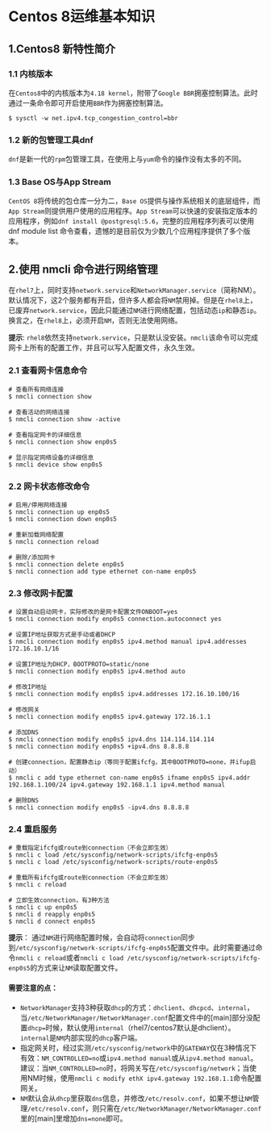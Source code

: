 # Centos 8运维基本知识

## 1.Centos8 新特性简介

### 1.1 内核版本
在`Centos8`中的内核版本为`4.18 kernel`，附带了`Google BBR`拥塞控制算法。此时通过一条命令即可开启使用`BBR`作为拥塞控制算法。
```
$ sysctl -w net.ipv4.tcp_congestion_control=bbr
```

### 1.2 新的包管理工具dnf
`dnf`是新一代的`rpm`包管理工具，在使用上与`yum`命令的操作没有太多的不同。

### 1.3 Base OS与App Stream
`CentOS 8`将传统的包仓库一分为二，`Base OS`提供与操作系统相关的底层组件，而`App Stream`则提供用户使用的应用程序。`App Stream`可以快速的安装指定版本的应用程序，例如`dnf install @postgresql:5.6`，完整的应用程序列表可以使用 dnf module list 命令查看，遗憾的是目前仅为少数几个应用程序提供了多个版本。


## 2.使用 nmcli 命令进行网络管理
在`rhel7`上，同时支持`network.service`和`NetworkManager.service`（简称NM）。默认情况下，这2个服务都有开启，但许多人都会将`NM`禁用掉。但是在`rhel8`上，已废弃`network.service`，因此只能通过`NM`进行网络配置，包括动态`ip`和静态`ip`。换言之，在`rhel8`上，必须开启`NM`，否则无法使用网络。

**提示**: `rhel8`依然支持`network.service`，只是默认没安装。`nmcli`该命令可以完成网卡上所有的配置工作，并且可以写入配置文件，永久生效。

### 2.1 查看网卡信息命令
```
# 查看所有网络连接
$ nmcli connection show

# 查看活动的网络连接
$ nmcli connection show -active

# 查看指定网卡的详细信息
$ nmcli connection show enp0s5

# 显示指定网络设备的详细信息
$ nmcli device show enp0s5
```

### 2.2 网卡状态修改命令
```
# 启用/停用网络连接
$ nmcli connection up enp0s5
$ nmcli connection down enp0s5

# 重新加载网络配置
$ nmcli connection reload

# 删除/添加网卡
$ nmcli connection delete enp0s5
$ nmcli connection add type ethernet con-name enp0s5
```

### 2.3 修改网卡配置
```
# 设置自动启动网卡，实际修改的是网卡配置文件ONBOOT=yes
$ nmcli connection modify enp0s5 connection.autoconnect yes

# 设置IP地址获取方式是手动或者DHCP
$ nmcli connection modify enp0s5 ipv4.method manual ipv4.addresses 172.16.10.1/16

# 设置IP地址为DHCP，BOOTPROTO=static/none
$ nmcli connection modify enp0s5 ipv4.method auto

# 修改IP地址
$ nmcli connection modify enp0s5 ipv4.addresses 172.16.10.100/16

# 修改网关
$ nmcli connection modify enp0s5 ipv4.gateway 172.16.1.1

# 添加DNS
$ nmcli connection modify enp0s5 ipv4.dns 114.114.114.114
$ nmcli connection modify enp0s5 +ipv4.dns 8.8.8.8

# 创建connection，配置静态ip（等同于配置ifcfg，其中BOOTPROTO=none，并ifup启动）
$ nmcli c add type ethernet con-name enp0s5 ifname enp0s5 ipv4.addr 192.168.1.100/24 ipv4.gateway 192.168.1.1 ipv4.method manual

# 删除DNS
$ nmcli connection modify enp0s5 -ipv4.dns 8.8.8.8
```

### 2.4 重启服务
```
# 重载指定ifcfg或route到connection（不会立即生效）
$ nmcli c load /etc/sysconfig/network-scripts/ifcfg-enp0s5
$ nmcli c load /etc/sysconfig/network-scripts/route-enp0s5

# 重载所有ifcfg或route到connection（不会立即生效）
$ nmcli c reload

# 立即生效connection，有3种方法
$ nmcli c up enp0s5
$ nmcli d reapply enp0s5
$ nmcli d connect enp0s5
```
**提示**： 通过`NM`进行网络配置时候，会自动将`connection`同步到`/etc/sysconfig/network-scripts/ifcfg-enp0s5`配置文件中。此时需要通过命令`nmcli c reload`或者`nmcli c load /etc/sysconfig/network-scripts/ifcfg-enp0s5`的方式来让`NM`读取配置文件。

#### 需要注意的点：
* `NetworkManager`支持3种获取`dhcp`的方式：`dhclient`、`dhcpcd`、`internal`，当`/etc/NetworkManager/NetworkManager.conf`配置文件中的[main]部分没配置`dhcp=`时候，默认使用`internal`（rhel7/centos7默认是dhclient）。`internal`是`NM`内部实现的`dhcp`客户端。
* 指定网关时，经过实测`/etc/sysconfig/network`中的`GATEWAY`仅在3种情况下有效：`NM_CONTROLLED=no`或`ipv4.method manual`或从`ipv4.method manual`。建议：当`NM_CONTROLLED=no`时，将网关写在`/etc/sysconfig/network`；当使用NM时候，使用`nmcli c modify ethX ipv4.gateway 192.168.1.1`命令配置网关。
* `NM`默认会从`dhcp`里获取`dns`信息，并修改`/etc/resolv.conf`，如果不想让`NM`管理`/etc/resolv.conf`，则只需在`/etc/NetworkManager/NetworkManager.conf`里的[main]里增加`dns=none`即可。